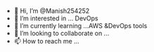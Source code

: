 - 👋 Hi, I’m @Manish254252
- 👀 I’m interested in ... DevOps
- 🌱 I’m currently learning ...AWS &DevOps tools
- 💞️ I’m looking to collaborate on ...
- 📫 How to reach me ...

<!---
Manish254252/Manish254252 is a ✨ special ✨ repository because its `README.md` (this file) appears on your GitHub profile.
You can click the Preview link to take a look at your changes.
--->
